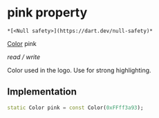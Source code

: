 


# pink property




    *[<Null safety>](https://dart.dev/null-safety)*


[Color](https://api.flutter.dev/flutter/dart-ui/Color-class.html) pink
  
_read / write_



<p>Color used in the logo. Use for strong highlighting.</p>



## Implementation

```dart
static Color pink = const Color(0xFFff3a93);


```







